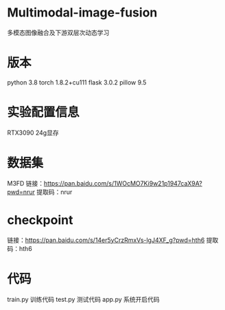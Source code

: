 # Multimodal-image-fusion
多模态图像融合及下游双层次动态学习

# 版本
python 3.8
torch 1.8.2+cu111
flask 3.0.2
pillow 9.5

# 实验配置信息
RTX3090 24g显存

# 数据集
M3FD
链接：https://pan.baidu.com/s/1WOcMO7Ki9w21p1947caX9A?pwd=nrur 
提取码：nrur

# checkpoint
链接：https://pan.baidu.com/s/14er5yCrzRmxVs-lgJ4XF_g?pwd=hth6 
提取码：hth6 


# 代码
train.py  训练代码
test.py  测试代码
app.py  系统开启代码

